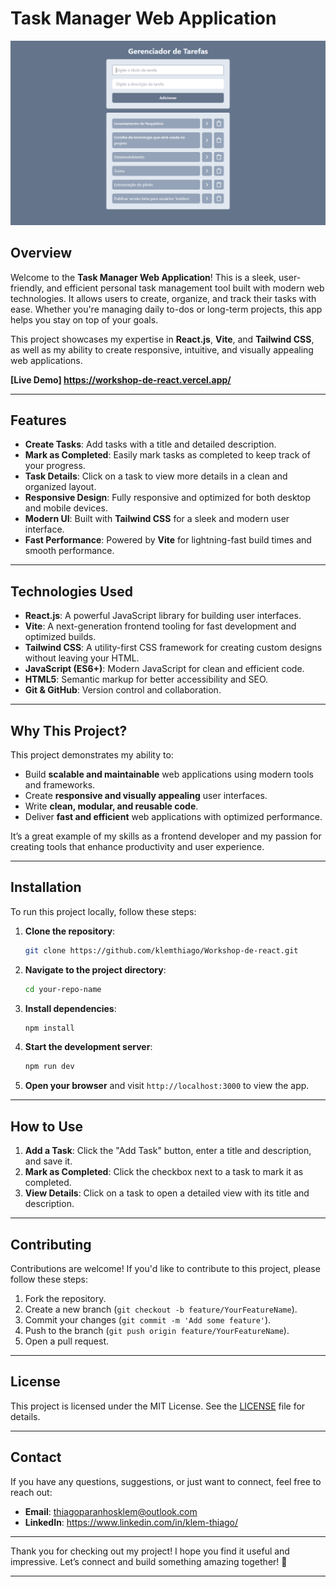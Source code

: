 # Task Manager Web Application

![Task Manager Screenshot](./src/screenshots/print1_app.PNG)

## Overview

Welcome to the **Task Manager Web Application**! This is a sleek, user-friendly, and efficient personal task management tool built with modern web technologies. It allows users to create, organize, and track their tasks with ease. Whether you're managing daily to-dos or long-term projects, this app helps you stay on top of your goals.

This project showcases my expertise in **React.js**, **Vite**, and **Tailwind CSS**, as well as my ability to create responsive, intuitive, and visually appealing web applications.

**[Live Demo] https://workshop-de-react.vercel.app/**  

---

## Features

- **Create Tasks**: Add tasks with a title and detailed description.
- **Mark as Completed**: Easily mark tasks as completed to keep track of your progress.
- **Task Details**: Click on a task to view more details in a clean and organized layout.
- **Responsive Design**: Fully responsive and optimized for both desktop and mobile devices.
- **Modern UI**: Built with **Tailwind CSS** for a sleek and modern user interface.
- **Fast Performance**: Powered by **Vite** for lightning-fast build times and smooth performance.

---

## Technologies Used

- **React.js**: A powerful JavaScript library for building user interfaces.
- **Vite**: A next-generation frontend tooling for fast development and optimized builds.
- **Tailwind CSS**: A utility-first CSS framework for creating custom designs without leaving your HTML.
- **JavaScript (ES6+)**: Modern JavaScript for clean and efficient code.
- **HTML5**: Semantic markup for better accessibility and SEO.
- **Git & GitHub**: Version control and collaboration.

---

## Why This Project?

This project demonstrates my ability to:
- Build **scalable and maintainable** web applications using modern tools and frameworks.
- Create **responsive and visually appealing** user interfaces.
- Write **clean, modular, and reusable code**.
- Deliver **fast and efficient** web applications with optimized performance.

It’s a great example of my skills as a frontend developer and my passion for creating tools that enhance productivity and user experience.

---

## Installation

To run this project locally, follow these steps:

1. **Clone the repository**:
   ```bash
   git clone https://github.com/klemthiago/Workshop-de-react.git
   ```

2. **Navigate to the project directory**:
   ```bash
   cd your-repo-name
   ```

3. **Install dependencies**:
   ```bash
   npm install
   ```

4. **Start the development server**:
   ```bash
   npm run dev
   ```

5. **Open your browser** and visit `http://localhost:3000` to view the app.

---

## How to Use

1. **Add a Task**: Click the "Add Task" button, enter a title and description, and save it.
2. **Mark as Completed**: Click the checkbox next to a task to mark it as completed.
3. **View Details**: Click on a task to open a detailed view with its title and description.

---

## Contributing

Contributions are welcome! If you'd like to contribute to this project, please follow these steps:

1. Fork the repository.
2. Create a new branch (`git checkout -b feature/YourFeatureName`).
3. Commit your changes (`git commit -m 'Add some feature'`).
4. Push to the branch (`git push origin feature/YourFeatureName`).
5. Open a pull request.

---

## License

This project is licensed under the MIT License. See the [LICENSE](LICENSE) file for details.

---

## Contact

If you have any questions, suggestions, or just want to connect, feel free to reach out:

- **Email**: thiagoparanhosklem@outlook.com  
- **LinkedIn**: https://www.linkedin.com/in/klem-thiago/

---

Thank you for checking out my project! I hope you find it useful and impressive. Let’s connect and build something amazing together! 🚀

---

